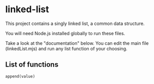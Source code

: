 # linked-list

This project contains a singly linked list, a common data structure. 

You will need Node.js installed globally to run these files.

Take a look at the "documentation" below. You can edit the main file (linkedList.mjs) and run any list function of your choosing.

## List of functions

```append(value)```
